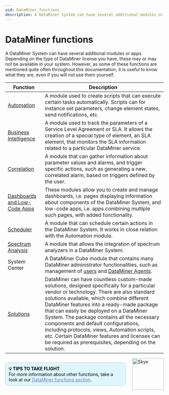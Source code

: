```yaml
---
uid: DataMiner_functions
description: A DataMiner System can have several additional modules or apps, e.g. Automation, Dashboards, etc. Some require a specific type of DataMiner license.
---
```


# DataMiner functions

A DataMiner System can have several additional modules or apps. Depending on the type of DataMiner license you have, these may or may not be available in your system. However, as some of these functions are mentioned quite often throughout this documentation, it is useful to know what they are, even if you will not use them yourself.

| Function | Description |
|--|--|
| [Automation](xref:automation) | A module used to create scripts that can execute certain tasks automatically. Scripts can for instance set parameters, change element states, send notifications, etc. |
| [Business Intelligence](xref:sla) | A module used to track the parameters of a Service Level Agreement or SLA. It allows the creation of a special type of element, an SLA element, that monitors the SLA information related to a particular DataMiner service. |
| [Correlation](xref:About_DMS_Correlation) | A module that can gather information about parameter values and alarms, and trigger specific actions, such as generating a new, correlated alarm, based on triggers defined by the user. |
| [Dashboards and Low-Code Apps](xref:Dashboards_and_Low_Code_Apps) | These modules allow you to create and manage dashboards, i.e. pages displaying information about components of the DataMiner System, and low-code apps, i.e. apps combining multiple such pages, with added functionality. |
| [Scheduler](xref:About_the_Scheduler_module) | A module that can schedule certain actions in the DataMiner System. It works in close relation with the Automation module. |
| [Spectrum Analysis](xref:SpectrumAnalysis) | A module that allows the integration of spectrum analyzers in a DataMiner System. |
| System Center | A DataMiner Cube module that contains many DataMiner administrator functionalities, such as management of [users](xref:About_DMS_Security) and [DataMiner Agents](xref:DataminerAgents). |
| [Solutions](xref:solution_index) | DataMiner can have countless custom-made solutions, designed specifically for a particular vendor or technology. There are also standard solutions available, which combine different DataMiner features into a ready-made package that can easily be deployed on a DataMiner System. The package contains all the necessary components and default configurations, including protocols, views, Automation scripts, etc. Certain DataMiner features and licenses can be required as prerequisites, depending on the solution. |

<div style="display: flex; align-items: center; justify-content: space-between; margin: 0 auto; max-width: 100%;">
  <div style="border: 1px solid #ccc; border-radius: 10px; padding: 10px; flex-grow: 1; background-color: #DEF7FF; margin-right: 20px; color: #000000;">
    <b>💡 TIPS TO TAKE FLIGHT</b><br>For more information about other functions, take a look at our <a href="xref:Part4AdvancedModules" style="color: #657AB7;">DataMiner functions section</a>.
  </div>
  <img src="~/images/Skye.svg" alt="Skye" style="width: 100px; flex-shrink: 0;">
</div>
